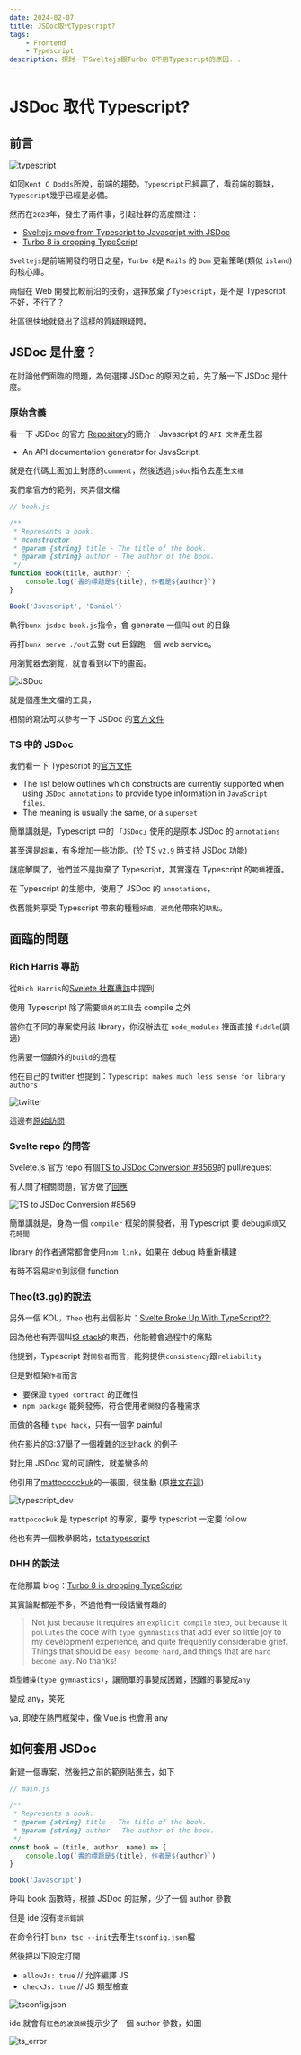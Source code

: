 ```yaml
---
date: 2024-02-07
title: JSDoc取代Typescript?
tags:
    - Frontend
    - Typescript
description: 探討一下Sveltejs跟Turbo 8不用Typescript的原因...
---
```


# JSDoc 取代 Typescript?

## 前言

![typescript](../images/2024-02-08_JSDoc/01.png)

如同`Kent C Dodds`所說，前端的趨勢，`Typescript`已經贏了，看前端的職缺，`Typescript`幾乎已經是必備。

然而在`2023`年，發生了兩件事，引起社群的高度關注：

-   [Sveltejs move from Typescript to Javascript with JSDoc](https://www.youtube.com/watch?v=q8UpdBt3J2M)
-   [Turbo 8 is dropping TypeScript](https://world.hey.com/dhh/turbo-8-is-dropping-typescript-70165c01)

`Sveltejs`是前端開發的明日之星，`Turbo 8`是 `Rails` 的 `Dom` 更新策略(類似 `island`)的核心庫。

兩個在 Web 開發比較前沿的技術，選擇放棄了`Typescript`，是不是 Typescript 不好，不行了？

社區很快地就發出了這樣的質疑跟疑問。

## JSDoc 是什麼？

在討論他們面臨的問題，為何選擇 JSDoc 的原因之前，先了解一下 JSDoc 是什麼。

### 原始含義

看一下 JSDoc 的官方 [Repository](https://github.com/jsdoc/jsdoc)的簡介：Javascript 的 `API 文件`產生器

-   An API documentation generator for JavaScript.

就是在代碼上面加上對應的`comment`，然後透過`jsdoc`指令去產生`文檔`

我們拿官方的範例，來弄個文檔

```js
// book.js

/**
 * Represents a book.
 * @constructor
 * @param {string} title - The title of the book.
 * @param {string} author - The author of the book.
 */
function Book(title, author) {
    console.log(`書的標題是${title}, 作者是${author}`)
}

Book('Javascript', 'Daniel')
```

執行`bunx jsdoc book.js`指令，會 generate 一個叫 out 的目錄

再打`bunx serve ./out`去對 out 目錄跑一個 web service。

用瀏覽器去瀏覽，就會看到以下的畫面。

![JSDoc](../images/2024-02-08_JSDoc/02.png)

就是個產生文檔的工具，

相關的寫法可以參考一下 JSDoc 的[官方文件](https://jsdoc.app/)

### TS 中的 JSDoc

我們看一下 Typescript 的[官方文件](https://www.typescriptlang.org/docs/handbook/jsdoc-supported-types.html#type)

-   The list below outlines which constructs are currently supported when using `JSDoc annotations` to provide type information in `JavaScript files`.
-   The meaning is usually the same, or a `superset`

簡單講就是，Typescript 中的 `「JSDoc」`使用的是原本 JSDoc 的 `annotations`

甚至還是`超集`，有多增加一些功能。(於 TS `v2.9` 時支持 JSDoc 功能)

謎底解開了，他們並不是拋棄了 Typescript，其實還在 Typescript 的`範疇`裡面。

在 Typescript 的生態中，使用了 JSDoc 的 `annotations`，

依舊能夠享受 Typescript 帶來的種種`好處`，`避免`他帶來的`缺點`。

## 面臨的問題

### Rich Harris 專訪

從`Rich Harris`的[Svelete 社群專訪](https://www.youtube.com/watch?v=q8UpdBt3J2M)中提到

使用 Typescript 除了需要`額外的工具`去 compile 之外

當你在不同的專案使用該 library，你沒辦法在 `node_modules` 裡面直接 `fiddle`(調適)

他需要一個額外的`build`的過程

他在自己的 twitter 也提到：`Typescript makes much less sense for library authors`

![twitter](../images/2024-02-08_JSDoc/03.png)

這邊有[原始訪問](https://www.youtube.com/watch?v=MJHO6FSioPI)

### Svelte repo 的問答

Svelete.js 官方 repo 有個[TS to JSDoc Conversion #8569](https://github.com/sveltejs/svelte/pull/8569)的 pull/request

有人問了相關問題，官方做了[回應](https://github.com/sveltejs/svelte/pull/8569#issuecomment-1540011903)

![TS to JSDoc Conversion #8569](../images/2024-02-08_JSDoc/04.png)

簡單講就是，身為一個 `compiler` 框架的開發者，用 Typescript 要 debug`麻煩`又`花時間`

library 的作者通常都會使用`npm link`，如果在 debug 時重新構建

有時不容易`定位`到該個 function

### Theo(t3․gg)的說法

另外一個 KOL，`Theo` 也有出個影片：[Svelte Broke Up With TypeScript??!](https://www.youtube.com/watch?v=gIBEnSIM7W4)

因為他也有弄個叫[t3 stack](https://github.com/t3-oss/create-t3-app)的東西，他能體會過程中的痛點

他提到，Typescript 對`開發者`而言，能夠提供`consistency`跟`reliability`

但是對框架`作者`而言

-   要保證 `typed contract` 的正確性
-   `npm package` 能夠發佈，符合使用者`開發`的各種需求

而做的各種 `type hack`，只有一個字 painful

他在影片的[3:37](https://youtu.be/gIBEnSIM7W4?si=U8NMElvEwAZkw4KQ&t=217)舉了一個複雜的`泛型`hack 的例子

對比用 JSDoc 寫的可讀性，就差蠻多的

他引用了[mattpocockuk](https://twitter.com/mattpocockuk)的一張圖，很生動 (原[推文在這](https://x.com/mattpocockuk/status/1655839184433627137?s=20))

![typescript_dev](../images/2024-02-08_JSDoc/05.png)

`mattpocockuk` 是 typescript 的專家，要學 typescript 一定要 follow

他也有弄一個教學網站，[totaltypescript](https://www.totaltypescript.com/)

### DHH 的說法

在他那篇 blog：[Turbo 8 is dropping TypeScript](https://world.hey.com/dhh/turbo-8-is-dropping-typescript-70165c01)

其實論點都差不多，不過他有一段話蠻有趣的

> Not just because it requires an `explicit compile` step, but because it `pollutes` the code with `type gymnastics` that add ever so little joy to my development experience, and quite frequently considerable grief. Things that should be `easy become hard`, and things that are `hard become any`. No thanks!

`類型體操(type gymnastics)`，讓簡單的事變成困難，困難的事變成`any`

變成 any，笑死

ya, 即使在熱門框架中，像 Vue.js 也會用 any

## 如何套用 JSDoc

新建一個專案，然後把之前的範例貼進去，如下

```js
// main.js

/**
 * Represents a book.
 * @param {string} title - The title of the book.
 * @param {string} author - The author of the book.
 */
const book = (title, author, name) => {
    console.log(`書的標題是${title}, 作者是${author}`)
}

book('Javascript')
```

呼叫 book 函數時，根據 JSDoc 的註解，少了一個 author 參數

但是 ide 沒有`提示錯誤`

在命令行打 `bunx tsc --init`去產生`tsconfig.json`檔

然後把以下設定打開

-   `allowJs: true` // 允許編譯 JS
-   `checkJs: true` // JS 類型檢查

![tsconfig.json](../images/2024-02-08_JSDoc/06.png)

ide 就會有`紅色的波浪線`提示少了一個 author 參數，如圖

![ts_error](../images/2024-02-08_JSDoc/07.png)

<Comment />
